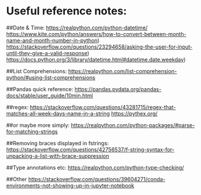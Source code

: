 

# Useful reference notes:

##Date & Time:
https://realpython.com/python-datetime/
https://www.kite.com/python/answers/how-to-convert-between-month-name-and-month-number-in-python)
https://stackoverflow.com/questions/23294658/asking-the-user-for-input-until-they-give-a-valid-response)
https://docs.python.org/3/library/datetime.html#datetime.date.weekday)

##List Comprehensions:
https://realpython.com/list-comprehension-python/#using-list-comprehensions

##Pandas quick reference:
https://pandas.pydata.org/pandas-docs/stable/user_guide/10min.html

##regex:
https://stackoverflow.com/questions/43281715/regex-that-matches-all-week-days-name-in-a-string
https://pythex.org/

##or maybe more simply:
https://realpython.com/python-packages/#parse-for-matching-strings

##Removing braces displayed in fstrings:
https://stackoverflow.com/questions/42756537/f-string-syntax-for-unpacking-a-list-with-brace-suppression

##Type annotations etc:
https://realpython.com/python-type-checking/

##Other
https://stackoverflow.com/questions/39604271/conda-environments-not-showing-up-in-jupyter-notebook
